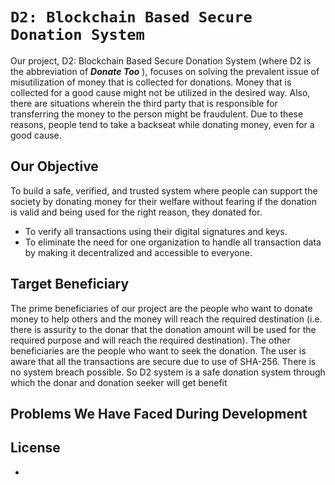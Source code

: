 # ```D2: Blockchain Based Secure Donation System```
Our project, D2: Blockchain Based Secure Donation System (where D2 is the abbreviation of ***Donate Too*** ), focuses on solving the prevalent issue of misutilization of money that is collected for donations. Money that is collected for a good cause might not be utilized in the desired way. Also, there are situations wherein the third party that is responsible for transferring the money to the person might be fraudulent. Due to these reasons, people tend to take a backseat while donating money, even for a good cause.

## Our Objective
To build a safe, verified, and trusted system where people can support the society by donating money for their welfare without fearing if the donation is valid and being used for the right reason, they donated for.

- To verify all transactions using their digital signatures and keys.
- To eliminate the need for one organization to handle all transaction data by making it decentralized and accessible to everyone.

## Target Beneficiary
The prime beneficiaries of our project are the people who want to donate money to help others and the money will reach the required destination (i.e. there is assurity to the donar that the donation amount will be used for the required purpose and will reach the required destination).  The other beneficiaries are the people who want to seek the donation. The user is aware that all the transactions are secure due to use of SHA-256. There is no system breach possible. So D2 system is a safe donation system through which the donar and donation seeker will get benefit

## Problems We Have Faced During Development 
## License

- 




